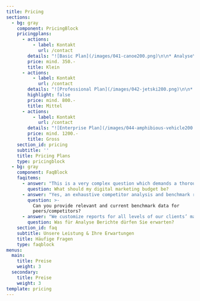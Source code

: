```yaml
---
title: Pricing
sections:
  - bg: gray
    component: PricingBlock
    pricingplans:
      - actions:
          - label: Kontakt
            url: /contact
        details: "![Basic Plan](/images/041-canoe200.png)\n\n* Analyse\r\n* Kampagne\r\n* SEO"
        price: mind. 350.-
        title: Klein
      - actions:
          - label: Kontakt
            url: /contact
        details: "![Professional Plan](/images/042-jetski200.png)\n\n* Analyse\r\n* Kampagne\r\n* SEO"
        highlight: false
        price: mind. 800.-
        title: Mittel
      - actions:
          - label: Kontakt
            url: /contact
        details: "![Enterprise Plan](/images/044-amphibious-vehicle200.png)\n\n* Analyse & Monitor\r\n* Kampagne\r\n* Technische SEO"
        price: mind. 1200.-
        title: Gross
    section_id: pricing
    subtitle: ''
    title: Pricing Plans
    type: pricingblock
  - bg: gray
    component: FaqBlock
    faqitems:
      - answer: "This is a very complex question which demands a thorough answer. \r\n\nBut, before we provide marketing budget recommendations, let's define it: Your marketing budget refers to all costs for marketing, advertising, public relations, event marketing, and anything else you might leverage to promote the brand and drive revenue.\r\n\nBased on the latest research, our expert opinions, and years of marketing experience, we, generally, recommend:\r\n\n**You should spend 2 to 5 percent of your sales revenue on marketing.**"
        question: What should my digital marketing budget be?
      - answer: "Yes, an exhaustive competitor analysis and benchmark report is a mandatory initiative/service for all new client programs.\r\n\n\rWe leverage best-in-class tools like Google Analytics, Google Trends, Ahref, SEM Rush, Raven Tools, Moz, ScreamingFrog, Majestic, Sprout Social, Spyfu, SearchMetrics, and more to deliver comprehensive peer analysis, audit reports, forecasting, and future strategy planning."
        question: >-
          Can you provide relevant and current benchmark data for
          peers/competitors?
      - answer: "We customize reports for all levels of our clients’ marketing teams.\r\n\n\rEach of your stakeholders has varying levels of interest in each marketing program and, thus, varying KPI’s for which they need reporting. For this reason, we provide tailor made reports for each client that suits their exact reporting needs.."
        question: Was für Analyse Berichte dürfen Sie erwarten?
    section_id: faq
    subtitle: Unsere Leistung & Ihre Erwartungen
    title: Häufige Fragen
    type: faqblock
menus:
  main:
    title: Preise
    weight: 3
  secondary:
    title: Preise
    weight: 3
template: pricing
---
```


